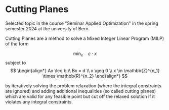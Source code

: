 # Cutting Planes
Selected topic in the course "Seminar Applied Optimization" in the spring semester 2024 at the university of Bern.

Cutting Planes are a method to solve a Mixed Integer Linear Program (MILP) of the form

$$\min_x \quad c \cdot x$$
subject to
$$
\begin{align*}
Ax \leq b \\
Bx = d \\
x \geq 0 \\
x \in \mathbb{Z}^{n_1} \times \mathbb{R}^{n_2}
\end{align*}
$$

by iteratively solving the problem relaxation (where the integral constraints are ignored) and adding additional inequalities (so called cutting planes) which
are valid for any feasible point but cut off the relaxed solution if it violates any integral constraints.
